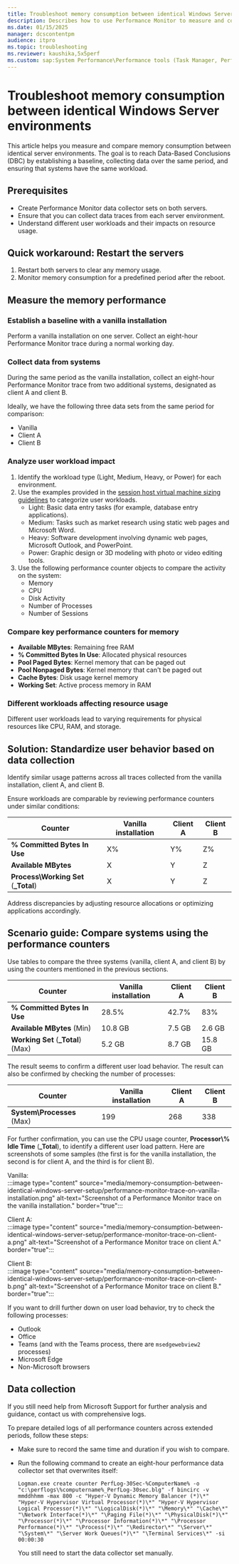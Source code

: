 ```yaml
---
title: Troubleshoot memory consumption between identical Windows Server environments
description: Describes how to use Performance Monitor to measure and compare memory consumption between identical server environments.
ms.date: 01/15/2025
manager: dcscontentpm
audience: itpro
ms.topic: troubleshooting
ms.reviewer: kaushika,5x5perf
ms.custom: sap:System Performance\Performance tools (Task Manager, Perfmon, WSRM, and WPA), csstroubleshoot
---
```

# Troubleshoot memory consumption between identical Windows Server environments

This article helps you measure and compare memory consumption between identical server environments. The goal is to reach Data-Based Conclusions (DBC) by establishing a baseline, collecting data over the same period, and ensuring that systems have the same workload.

## Prerequisites

- Create Performance Monitor data collector sets on both servers.
- Ensure that you can collect data traces from each server environment.
- Understand different user workloads and their impacts on resource usage.

## Quick workaround: Restart the servers

1. Restart both servers to clear any memory usage.
2. Monitor memory consumption for a predefined period after the reboot.

## Measure the memory performance

### Establish a baseline with a vanilla installation

Perform a vanilla installation on one server. Collect an eight-hour Performance Monitor trace during a normal working day.

### Collect data from systems

During the same period as the vanilla installation, collect an eight-hour Performance Monitor trace from two additional systems, designated as client A and client B.

Ideally, we have the following three data sets from the same period for comparison:

- Vanilla
- Client A
- Client B

### Analyze user workload impact

1. Identify the workload type (Light, Medium, Heavy, or Power) for each environment.
2. Use the examples provided in the [session host virtual machine sizing guidelines](/windows-server/remote/remote-desktop-services/virtual-machine-recs) to categorize user workloads.
   - Light: Basic data entry tasks (for example, database entry applications).
   - Medium: Tasks such as market research using static web pages and Microsoft Word.
   - Heavy: Software development involving dynamic web pages, Microsoft Outlook, and PowerPoint.
   - Power: Graphic design or 3D modeling with photo or video editing tools.
3. Use the following performance counter objects to compare the activity on the system:
   - Memory
   - CPU
   - Disk Activity
   - Number of Processes
   - Number of Sessions

### Compare key performance counters for memory

- **Available MBytes**: Remaining free RAM
- **% Committed Bytes In Use**: Allocated physical resources
- **Pool Paged Bytes**: Kernel memory that can be paged out
- **Pool Nonpaged Bytes**: Kernel memory that can't be paged out
- **Cache Bytes**: Disk usage kernel memory
- **Working Set**: Active process memory in RAM

### Different workloads affecting resource usage

Different user workloads lead to varying requirements for physical resources like CPU, RAM, and storage.

## Solution: Standardize user behavior based on data collection

Identify similar usage patterns across all traces collected from the vanilla installation, client A, and client B.

Ensure workloads are comparable by reviewing performance counters under similar conditions:

|Counter|Vanilla installation|Client A|Client B|
|---|---|---|---|
|**% Committed Bytes In Use**|X%|Y%|Z%|
|**Available MBytes**|X|Y|Z|
|**Process\Working Set** (**_Total**)|X|Y|Z|

Address discrepancies by adjusting resource allocations or optimizing applications accordingly.

## Scenario guide: Compare systems using the performance counters

Use tables to compare the three systems (vanilla, client A, and client B) by using the counters mentioned in the previous sections.

|Counter|Vanilla installation|Client A|Client B|
|---|---|---|---|
|**% Committed Bytes In Use**|28.5%|42.7%|83%|
|**Available MBytes** (Min)|10.8 GB|7.5 GB|2.6 GB|
|**Working Set** (**_Total**) (Max)|5.2 GB|8.7 GB|15.8 GB|

The result seems to confirm a different user load behavior. The result can also be confirmed by checking the number of processes:

|Counter|Vanilla installation|Client A|Client B|
|---|---|---|---|
|**System\Processes** (Max)|199|268|338|

For further confirmation, you can use the CPU usage counter, **Processor\\% Idle Time** (**_Total**), to identify a different user load pattern. Here are screenshots of some samples (the first is for the vanilla installation, the second is for client A, and the third is for client B).

Vanilla:  
:::image type="content" source="media/memory-consumption-between-identical-windows-server-setup/performance-monitor-trace-on-vanilla-installation.png" alt-text="Screenshot of a Performance Monitor trace on the vanilla installation." border="true":::

Client A:  
:::image type="content" source="media/memory-consumption-between-identical-windows-server-setup/performance-monitor-trace-on-client-a.png" alt-text="Screenshot of a Performance Monitor trace on client A." border="true":::

Client B:  
:::image type="content" source="media/memory-consumption-between-identical-windows-server-setup/performance-monitor-trace-on-client-b.png" alt-text="Screenshot of a Performance Monitor trace on client B." border="true":::

If you want to drill further down on user load behavior, try to check the following processes:

- Outlook
- Office
- Teams (and with the Teams process, there are `msedgewebview2` processes)
- Microsoft Edge
- Non-Microsoft browsers

## Data collection

If you still need help from Microsoft Support for further analysis and guidance, contact us with comprehensive logs.

To prepare detailed logs of all performance counters across extended periods, follow these steps:

- Make sure to record the same time and duration if you wish to compare.
- Run the following command to create an eight-hour performance data collector set that overwrites itself:

  ```console
  Logman.exe create counter PerfLog-30Sec-%ComputerName% -o "c:\perflogs\%computername%_PerfLog-30sec.blg" -f bincirc -v mmddhhmm -max 800 -c "Hyper-V Dynamic Memory Balancer (*)\*" "Hyper-V Hypervisor Virtual Processor(*)\*" "Hyper-V Hypervisor Logical Processor(*)\*" "\LogicalDisk(*)\*" "\Memory\*" "\Cache\*" "\Network Interface(*)\*" "\Paging File(*)\*" "\PhysicalDisk(*)\*" "\Processor(*)\*" "\Processor Information(*)\*" "\Processor Performance(*)\*" "\Process(*)\*" "\Redirector\*" "\Server\*" "\System\*" "\Server Work Queues(*)\*" "\Terminal Services\*" -si 00:00:30
  ```

  You still need to start the data collector set manually.
